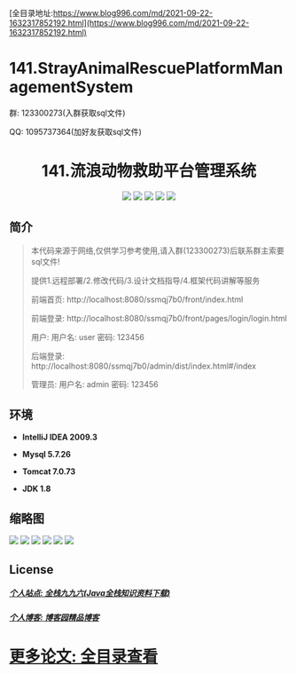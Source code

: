 [全目录地址:https://www.blog996.com/md/2021-09-22-1632317852192.html](https://www.blog996.com/md/2021-09-22-1632317852192.html)
# 141.StrayAnimalRescuePlatformManagementSystem

<p>群: 123300273(入群获取sql文件)</p>
<p>QQ: 1095737364(加好友获取sql文件)</p>

<p><h1 align="center">141.流浪动物救助平台管理系统</h1></p>



<p align="center">
	<img src="https://img.shields.io/badge/jdk-1.8-orange.svg"/>
    <img src="https://img.shields.io/badge/spring-5.x-lightgrey.svg"/>
    <img src="https://img.shields.io/badge/springmvc-5.x-lightgrey.svg"/>
    <img src="https://img.shields.io/badge/mysql-5.x-yellow.svg"/>
    <img src="https://img.shields.io/badge/vue-3.x-blue.svg"/>
</p>

## 简介

> 本代码来源于网络,仅供学习参考使用,请入群(123300273)后联系群主索要sql文件!
>
> 提供1.远程部署/2.修改代码/3.设计文档指导/4.框架代码讲解等服务
>
> 前端首页: http://localhost:8080/ssmqj7b0/front/index.html
>
> 前端登录: http://localhost:8080/ssmqj7b0/front/pages/login/login.html
>
> 用户: 用户名: user  密码: 123456
>
> 后端登录: http://localhost:8080/ssmqj7b0/admin/dist/index.html#/index
>
> 管理员: 用户名: admin 密码: 123456




## 环境

- <b>IntelliJ IDEA 2009.3</b>

- <b>Mysql 5.7.26</b>

- <b>Tomcat 7.0.73</b>

- <b>JDK 1.8</b>




## 缩略图

![](https://img2022.cnblogs.com/blog/588112/202207/588112-20220703200032397-319637103.png)
![](https://img2022.cnblogs.com/blog/588112/202207/588112-20220703200044299-544738273.png)
![](https://img2022.cnblogs.com/blog/588112/202207/588112-20220703200050306-258548888.png)
![](https://img2022.cnblogs.com/blog/588112/202207/588112-20220703200054462-1312540821.png)
![](https://img2022.cnblogs.com/blog/588112/202207/588112-20220703200059010-793485420.png)
![](https://img2022.cnblogs.com/blog/588112/202207/588112-20220703200103296-935111385.png)


## License

##### [个人站点: 全栈九九六(Java全栈知识资料下载)](https://www.blog996.com/)
##### [个人博客: 博客园精品博客](https://www.cnblogs.com/yysbolg/)
# [更多论文: 全目录查看](https://www.blog996.com/md/2021-09-22-1632317852192.html)




